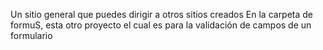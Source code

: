 Un sitio general que puedes dirigir a otros sitios creados
En la carpeta de formuS, esta otro proyecto el cual es para la validación de campos de un formulario
